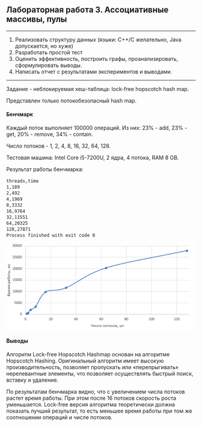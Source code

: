 ## Лабораторная работа 3. Ассоциативные массивы, пулы

---

1. Реализовать структуру данных (языки: C++/C желательно, Java допускается, но хуже)
2. Разработать простой тест
3. Оценить эффективность, построить графы, проанализировать, сформулировать выводы.
4. Написать отчет с результатами экспериментов и выводами.

---

Задание - неблокируемая хеш-таблица: lock-free hopscotch hash map.

Представлен только потокобезопасный hash map.

#### Бенчмарк

Каждый поток выполняет 100000 операций. Из них: 23% - add, 23% - get, 20% - remove, 34% - contain.

Число потоков - 1, 2, 4, 8, 16, 32, 64, 128.

Тестовая машина: Intel Core i5-7200U, 2 ядра, 4 потока, RAM 8 GB.

Результат работы бенчмарка:

```
threads,time
1,189
2,492
4,1969
8,3332
16,9764
32,11551
64,20325
128,27871
Process finished with exit code 0
```

![img.png](img.png)

#### Выводы

Алгоритм Lock-free Hopscotch Hashmap основан на алгоритме Hopscotch Hashing. Оригинальный алгоритм имеет высокую производительность, позволяет пропускать или «перепрыгивать» нерелевантные элементы, что позволяет осуществлять быстрый поиск, вставку и удаление.

По результатам бенчмарка видно, что с увеличением числа потоков растет время работы. При этом после 16 потоков скорость роста уменьшается. Lock-free версия алгоритма теоретически должна показать лучший результат, то есть меньшее время работы при том же соотношении операций и числе потоков.

